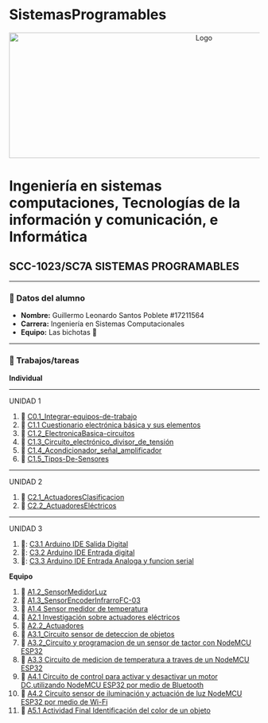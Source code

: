 # SistemasProgramables

<p align="center">
    <img alt="Logo" src="https://www.tijuana.tecnm.mx/wp-content/uploads/2014/11/Heading-Ing-sistemas-768x252.png" width=768 height=252>
</p>

# Ingeniería en sistemas computaciones, Tecnologías de la información y comunicación, e Informática

## SCC-1023/SC7A SISTEMAS PROGRAMABLES

---

### :green_book: Datos del alumno

* **Nombre:** Guillermo Leonardo Santos Poblete #17211564
* **Carrera:** Ingeniería en Sistemas Computacionales
* **Equipo:** Las bichotas :nail_care:
---

### :green_book: Trabajos/tareas​
**Individual**

--------
UNIDAD 1
1. :blue_book: [C0.1_Integrar-equipos-de-trabajo](docs/C0.1_Integrar-equipos-de-trabajo_GuillermoSantos.md)
2. :blue_book: [C1.1 Cuestionario electrónica básica y sus elementos](docs/C1.1_ElectronicaBasica-y-elementos_GuillermoSantos.md)
3. :blue_book: [C1.2_ElectronicaBasica-circuitos](docs/C1.2_ElectronicaBasica-circuitos_GuillermoSantos.md )
4. :blue_book: [C1.3_Circuito_electrónico_divisor_de_tensión](docs/C1.3_Circuito-electrónico-divisor-de-tensión_GuillermoSantos.md )
5. :blue_book: [C1.4_Acondicionador_señal_amplificador](docs/C1.4_Acondicionador_señal_amplificador-GuillermoSantos.md )
6. :blue_book: [C1.5_Tipos-De-Sensores](docs/C1.5_Tipos-De-Sensores_GuillermoSantos.md )

--------
UNIDAD 2
1. 🍕 [C2.1_ActuadoresClasificacion](docs/C2.1_ActuadoresClasificacion_GuillermoSantos.md)
2. 🍕 [C2.2_ActuadoresEléctricos](docs/C2.2_ActuadoresElectricos_GuillermoSantos.md)

--------
UNIDAD 3
1. 📝:  [C3.1 Arduino IDE Salida Digital](docs/C3.1_GuillermoSantos_LasBichotas.md) 
2. 📝:  [C3.2 Arduino IDE Entrada digital](docs/C3.2_GuillermoSantos_LasBichotas.md)
3. 📝:  [C3.3 Arduino IDE Entrada Analoga y funcion serial](docs/C3.3_GuillermoSantos_LasBichotas.md)

**Equipo** 
1. :nail_care:  [A1.2_SensorMedidorLuz](docs/A1.2_SensorMedidorLuz_GuillermoSantos.md)
2. :nail_care:  [A1.3_SensorEncoderInfrarroFC-03](docs/A1.3_GuillermoSantos_LasBichotas.md)
3. :nail_care:  [A1.4 Sensor medidor de temperatura](docs/A1.4_SensorTemperatura_GuillermoSantos.md)
4. :nail_care:  [A2.1 Investigación sobre actuadores eléctricos ](docs/A2.1_GuillermoSantos_LasBichotas.md)
5. :nail_care:  [A2.2_Actuadores](docs/A2.2_Actuadores_GuillermoSantos.md) 
6. :nail_care:  [A3.1_Circuito sensor de deteccion de objetos](docs/A3.1_GuillermoSantos_Bichotas.md)
7. :nail_care:  [A3.2_Circuito y programacion de un sensor de tactor con NodeMCU ESP32](docs/A3.2_GuillermoSantos_Bichotas.md) 
8. :nail_care:  [A3.3 Circuito de medicion de temperatura a traves de un NodeMCU ESP32](docs/A3.3_GuillermoSantos_Bichotas.md) 
9. :nail_care:  [A4.1 Circuito de control para activar y desactivar un motor DC,utilizando NodeMCU ESP32 por medio de Bluetooth](docs/A4.1_GuillermoSantos_Bichotas.md) 
10. :nail_care:  [A4.2 Circuito sensor de iluminación y actuación de luz NodeMCU ESP32 por medio de Wi-Fi](docs/A4.2_GuillermoSantos_Bichotas.md) 
11. :nail_care:  [A5.1 Actividad Final Identificación del color de un objeto ](docs/A5.1_GuillermoSantos_Bichotas.md) 

